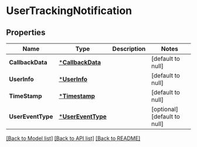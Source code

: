 # UserTrackingNotification

## Properties
Name | Type | Description | Notes
------------ | ------------- | ------------- | -------------
**CallbackData** | [***CallbackData**](CallbackData.md) |  | [default to null]
**UserInfo** | [***UserInfo**](UserInfo.md) |  | [default to null]
**TimeStamp** | [***Timestamp**](Timestamp.md) |  | [default to null]
**UserEventType** | [***UserEventType**](UserEventType.md) |  | [optional] [default to null]

[[Back to Model list]](../README.md#documentation-for-models) [[Back to API list]](../README.md#documentation-for-api-endpoints) [[Back to README]](../README.md)



